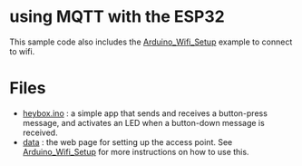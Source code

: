 # using MQTT with the ESP32

This sample code also includes the [Arduino_Wifi_Setup](../Arduino_Wifi_Setup) example to connect to wifi. 


# Files
- [heybox.ino](heybox.ino) : a simple app that sends and receives a button-press message, and activates an LED when a button-down message is received.
- [data](index.html) : the web page for setting up the access point. See [Arduino_Wifi_Setup](../Arduino_Wifi_Setup/) for more instructions on how to use this.
